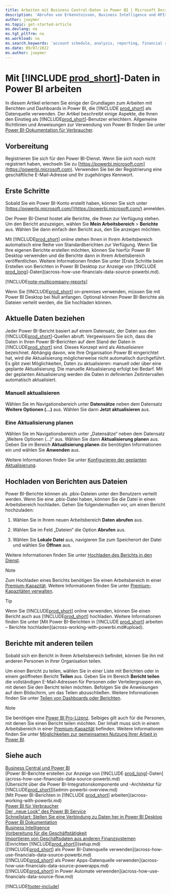 ```yaml
---
title: Arbeiten mit Business Central-Daten in Power BI | Microsoft Docs
description: 'Abrufen von Erkenntnissen, Business Intelligence und KPIs aus Ihren Business Central-Daten mithilfe von Power BI.'
author: jswymer
ms.topic: get-started-article
ms.devlang: na
ms.tgt_pltfrm: na
ms.workload: na
ms.search.keywords: 'account schedule, analysis, reporting, financial report, business intelligence, KPI'
ms.date: 09/07/2022
ms.author: jswymer
---
```

# <a name="work-with--data-in-power-bi"></a>Mit [!INCLUDE [prod_short](includes/prod_short.md)]-Daten in Power BI arbeiten

In diesem Artikel erlernen Sie einige der Grundlagen zum Arbeiten mit Berichten und Dashboards in Power BI, die [!INCLUDE [prod_short](includes/prod_short.md)] als Datenquelle verwenden. Der Artikel beschreibt einige Aspekte, die Ihnen den Einstieg als [!INCLUDE[prod_short](includes/prod_short.md)]-Benutzer erleichtern. Allgemeine Richtlinien und Anweisungen zur Verwendung von Power BI finden Sie unter [Power BI-Dokumentation für Verbraucher](/power-bi/consumer).

## <a name="get-ready"></a>Vorbereitung

Registrieren Sie sich für den Power BI-Dienst. Wenn Sie sich noch nicht registriert haben, wechseln Sie zu [https://powerbi.microsoft.com](https://powerbi.microsoft.com). Verwenden Sie bei der Registrierung eine geschäftliche E-Mail-Adresse und Ihr zugehöriges Kennwort.

## <a name="get-started"></a>Erste Schritte

Sobald Sie ein Power BI-Konto erstellt haben, können Sie sich unter [https://powerbi.microsoft.com/](https://powerbi.microsoft.com/) anmelden.

Der Power BI-Dienst hostet alle Berichte, die Ihnen zur Verfügung stehen. Um den Bericht anzuzeigen, wählen Sie **Mein Arbeitsbereich** > **Berichte** aus. Wählen Sie dann einfach den Bericht aus, den Sie anzeigen möchten.

Mit [!INCLUDE[prod_short](includes/prod_short.md)] online stehen Ihnen in Ihrem Arbeitsbereich automatisch eine Reihe von Standardberichten zur Verfügung. Wenn Sie Ihre eigenen Berichte erstellen möchten, können Sie hierfür Power BI Desktop verwenden und die Berichte dann in Ihrem Arbeitsbereich veröffentlichen. Weitere Informationen finden Sie unter [Erste Schritte beim Erstellen von Berichten in Power BI Desktop zur Anzeige von [!INCLUDE [prod_long](includes/prod_long.md)]-Daten](across-how-use-financials-data-source-powerbi.md).

[!INCLUDE[note-multicompany-reports](includes/note-multicompany-reports.md)]

Wenn Sie [!INCLUDE[prod_short](includes/prod_short.md)] on-premises verwenden, müssen Sie mit Power BI Desktop bei Null anfangen. Optional können Power BI-Berichte als Dateien verteilt werden, die Sie hochladen können.

## <a name="get-the-latest-data"></a>Aktuelle Daten beziehen

Jeder Power BI-Bericht basiert auf einem Datensatz, der Daten aus den [!INCLUDE[prod_short](includes/prod_short.md)]-Quellen abruft. Vergewissern Sie sich, dass die Daten in Ihren Power BI-Berichten auf dem Stand der Daten in [!INCLUDE[prod_short](includes/prod_short.md)] sind. Dieses Konzept wird als *Aktualisieren* bezeichnet.  Abhängig davon, wie Ihre Organisation Power BI eingerichtet hat, wird die Aktualisierung möglicherweise nicht automatisch durchgeführt. Es gibt zwei Möglichkeiten, Daten zu aktualisieren: manuell oder über eine geplante Aktualisierung. Die manuelle Aktualisierung erfolgt bei Bedarf. Mit der geplanten Aktualisierung werden die Daten in definierten Zeitintervallen automatisch aktualisiert.

### <a name="refresh-manually"></a>Manuell aktualisieren

Wählen Sie im Navigationsbereich unter **Datensätze** neben dem Datensatz **Weitere Optionen (...)** aus. Wählen Sie dann **Jetzt aktualisieren** aus.

### <a name="schedule-a-refresh"></a>Eine Aktualisierung planen

Wählen Sie im Navigationsbereich unter „Datensätze“ neben dem Datensatz „Weitere Optionen (...)“ aus. Wählen Sie dann **Aktualisierung planen** aus. Geben Sie im Bereich **Aktualisierung planen** die benötigten Informationen ein und wählen Sie **Anwenden** aus.

Weitere Informationen finden Sie unter [Konfigurieren der geplanten Aktualisierung](/power-bi/connect-data/refresh-scheduled-refresh).

## <a name="upload-reports-from-files"></a><a name="upload"></a>Hochladen von Berichten aus Dateien

Power BI-Berichte können als .pbix-Dateien unter den Benutzern verteilt werden. Wenn Sie eine .pbix-Datei haben, können Sie die Datei in einen Arbeitsbereich hochladen. Gehen Sie folgendermaßen vor, um einen Bericht hochzuladen:

1. Wählen Sie in Ihrem neuen Arbeitsbereich **Daten abrufen** aus.

2. Wählen Sie im Feld „Dateien“ die Option **Abrufen** aus.

3. Wählen Sie **Lokale Datei** aus, navigieren Sie zum Speicherort der Datei und wählen Sie **Öffnen** aus.

Weitere Informationen finden Sie unter [Hochladen des Berichts in den Dienst](/power-bi/paginated-reports/paginated-reports-quickstart-aw#upload-the-report-to-the-service).

> [!NOTE]
> Zum Hochladen eines Berichts benötigen Sie einen Arbeitsbereich in einer [Premium-Kapazität](/power-bi/service-premium-what-is). Weitere Informationen finden Sie unter [Premium-Kapazitäten verwalten](/power-bi/admin/service-premium-capacity-manage). 

> [!TIP]
> Wenn Sie [!INCLUDE[prod_short](includes/prod_short.md)] online verwenden, können Sie einen Bericht auch aus [!INCLUDE[prod_short](includes/prod_short.md)] hochladen. Weitere Informationen finden Sie unter [Mit Power BI-Berichten in [!INCLUDE [prod_short](includes/prod_short.md)] arbeiten – Berichte hochladen](across-working-with-powerbi.md#upload).

## <a name="share-reports-with-others"></a><a name="share"></a>Berichte mit anderen teilen

Sobald sich ein Bericht in Ihrem Arbeitsbereich befindet, können Sie ihn mit anderen Personen in Ihrer Organisation teilen.

Um einen Bericht zu teilen, wählen Sie in einer Liste mit Berichten oder in einem geöffneten Bericht **Teilen** aus. Geben Sie im Bereich **Bericht teilen** die vollständigen E-Mail-Adressen für Personen oder Verteilergruppen ein, mit denen Sie den Bericht teilen möchten. Befolgen Sie die Anweisungen auf dem Bildschirm, um das Teilen abzuschließen. Weitere Informationen finden Sie unter [Teilen von Dashboards oder Berichten](/power-bi/collaborate-share/service-share-dashboards#share-a-dashboard-or-report).

> [!NOTE]
> Sie benötigen eine [Power BI Pro-Lizenz](/power-bi/service-features-license-type). Selbiges gilt auch für die Personen, mit denen Sie einen Bericht teilen möchten. Der Inhalt muss sich in einem Arbeitsbereich in einer [Premium-Kapazität](/power-bi/service-premium-what-is) befinden. Weitere Informationen finden Sie unter [Möglichkeiten zur gemeinsamen Nutzung Ihrer Arbeit in Power BI](/power-bi/service-how-to-collaborate-distribute-dashboards-reports).

## <a name="see-also"></a>Siehe auch

[Business Central und Power BI](admin-powerbi.md)  
[Power BI-Berichte erstellen zur Anzeige von [!INCLUDE [prod_long](includes/prod_long.md)]-Daten](across-how-use-financials-data-source-powerbi.md)  
[Übersicht über die Power BI-Integrationskomponente und -Architektur für [!INCLUDE[prod_short](includes/prod_short.md)]](admin-powerbi-overview.md)  
[Mit Power BI-Berichten in [!INCLUDE [prod_short](includes/prod_short.md)] arbeiten](across-working-with-powerbi.md)  
[Power BI für Verbraucher](/power-bi/consumer/end-user-consumer)  
[Der „neue Look“ des Power BI Service](/power-bi/service-new-look)  
[Schnellstart: Stellen Sie eine Verbindung zu Daten her in Power BI Desktop](/power-bi/desktop-quickstart-connect-to-data)  
[Power BI Dokumentation](/power-bi/)  
[Business Intelligence](bi.md)  
[Vorbereitung für die Geschäftstätigkeit](ui-get-ready-business.md)  
[Importieren von Geschäftsdaten aus anderen Finanzsystemen](across-import-data-configuration-packages.md)  
[Einrichten [!INCLUDE[prod_short](includes/prod_short.md)]](setup.md)  
[[!INCLUDE[prod_short](includes/prod_short.md)] als Power BI-Datenquelle verwenden](across-how-use-financials-data-source-powerbi.md)  
[[!INCLUDE[prod_short](includes/prod_short.md)] als Power Apps-Datenquelle verwenden](across-how-use-financials-data-source-powerapps.md)  
[[!INCLUDE[prod_short](includes/prod_short.md)] in Power Automate verwenden](across-how-use-financials-data-source-flow.md)  




[!INCLUDE[footer-include](includes/footer-banner.md)]
